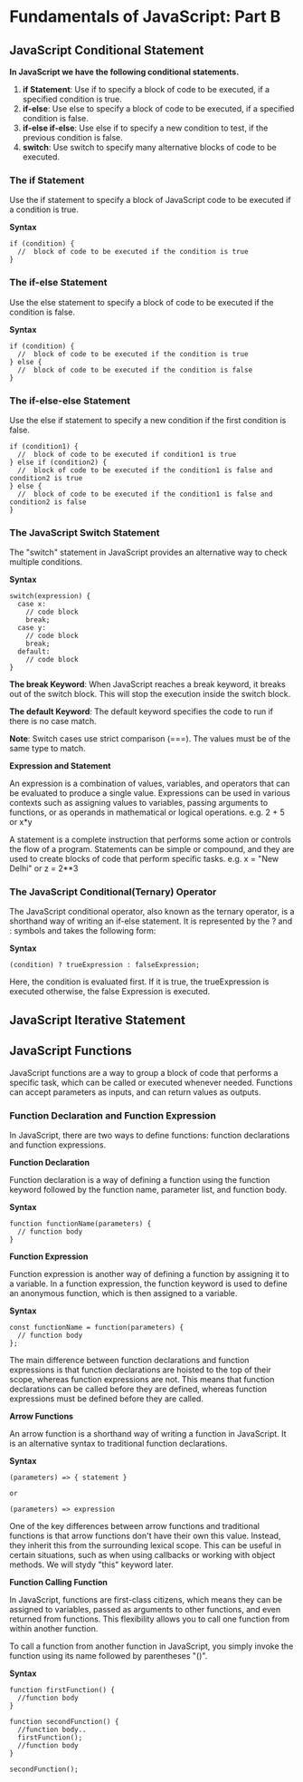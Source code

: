 # Fundamentals of JavaScript: Part B

## JavaScript Conditional Statement

**In JavaScript we have the following conditional statements.**

1. **if Statement**: Use if to specify a block of code to be executed, if a specified condition is true.
2. **if-else**: Use else to specify a block of code to be executed, if a specified condition is false.
3. **if-else if-else**: Use else if to specify a new condition to test, if the previous condition is false.
4. **switch**: Use switch to specify many alternative blocks of code to be executed.

### The if Statement

Use the if statement to specify a block of JavaScript code to be executed if a condition is true.

**Syntax**

```
if (condition) {
  //  block of code to be executed if the condition is true
}
```

### The if-else Statement

Use the else statement to specify a block of code to be executed if the condition is false.

**Syntax**

```
if (condition) {
  //  block of code to be executed if the condition is true
} else {
  //  block of code to be executed if the condition is false
}
```

### The if-else-else Statement

Use the else if statement to specify a new condition if the first condition is false.

```
if (condition1) {
  //  block of code to be executed if condition1 is true
} else if (condition2) {
  //  block of code to be executed if the condition1 is false and condition2 is true
} else {
  //  block of code to be executed if the condition1 is false and condition2 is false
}
```

### The JavaScript Switch Statement

The "switch" statement in JavaScript provides an alternative way to check multiple conditions.

**Syntax**

```
switch(expression) {
  case x:
    // code block
    break;
  case y:
    // code block
    break;
  default:
    // code block
}
```

**The break Keyword**: When JavaScript reaches a break keyword, it breaks out of the switch block. This will stop the execution inside the switch block.

**The default Keyword**: The default keyword specifies the code to run if there is no case match.

**Note**: Switch cases use strict comparison (===). The values must be of the same type to match.

**Expression and Statement**

An expression is a combination of values, variables, and operators that can be evaluated to produce a single value. Expressions can be used in various contexts such as assigning values to variables, passing arguments to functions, or as operands in mathematical or logical operations. e.g. 2 + 5 or x\*y

A statement is a complete instruction that performs some action or controls the flow of a program. Statements can be simple or compound, and they are used to create blocks of code that perform specific tasks. e.g. x = "New Delhi" or z = 2\*\*3

### The JavaScript Conditional(Ternary) Operator

The JavaScript conditional operator, also known as the ternary operator, is a shorthand way of writing an if-else statement. It is represented by the ? and : symbols and takes the following form:

**Syntax**

```
(condition) ? trueExpression : falseExpression;
```

Here, the condition is evaluated first. If it is true, the trueExpression is executed otherwise, the false Expression is executed.

## JavaScript Iterative Statement

## JavaScript Functions

JavaScript functions are a way to group a block of code that performs a specific task, which can be called or executed whenever needed. Functions can accept parameters as inputs, and can return values as outputs.

### Function Declaration and Function Expression

In JavaScript, there are two ways to define functions: function declarations and function expressions.

**Function Declaration**

Function declaration is a way of defining a function using the function keyword followed by the function name, parameter list, and function body.

**Syntax**

```
function functionName(parameters) {
  // function body
}
```

**Function Expression**

Function expression is another way of defining a function by assigning it to a variable. In a function expression, the function keyword is used to define an anonymous function, which is then assigned to a variable.

**Syntax**

```
const functionName = function(parameters) {
  // function body
};
```

The main difference between function declarations and function expressions is that function declarations are hoisted to the top of their scope, whereas function expressions are not. This means that function declarations can be called before they are defined, whereas function expressions must be defined before they are called.

**Arrow Functions**

An arrow function is a shorthand way of writing a function in JavaScript. It is an alternative syntax to traditional function declarations.

**Syntax**

```
(parameters) => { statement }

or

(parameters) => expression
```

One of the key differences between arrow functions and traditional functions is that arrow functions don't have their own this value. Instead, they inherit this from the surrounding lexical scope. This can be useful in certain situations, such as when using callbacks or working with object methods. We will stydy "this" keyword later.

**Function Calling Function**

In JavaScript, functions are first-class citizens, which means they can be assigned to variables, passed as arguments to other functions, and even returned from functions. This flexibility allows you to call one function from within another function.

To call a function from another function in JavaScript, you simply invoke the function using its name followed by parentheses "()".

**Syntax**

```
function firstFunction() {
  //function body
}

function secondFunction() {
  //function body..
  firstFunction();
  //function body
}

secondFunction();
```

